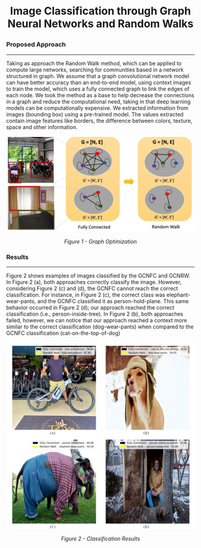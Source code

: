 # <p style="text-align:center"> Image Classification through Graph Neural Networks and Random Walks </p>

### Proposed Approach
--------

Taking as approach the Random Walk method, which can be applied to compute large networks, searching for communities based in a network structured in graph.
We assume that a graph convolutional network model can have better accuracy than an end-to-end model, using context images to train the model, which uses a fully connected graph to link the edges of each node.
We took the method as a base to help decrease the connections in a graph and reduce the computational need, taking in that deep learning models can be computationally expensive.
We extracted information from images (bounding box) using a pre-trained model. The values extracted contain image features like borders, the difference between colors, texture, space and other information.

<p align="center">
  <img src="review.jpg" width="700" alt>
</p>

<p align="center">
 <em>Figure 1 - Graph Optimization</em>
</p>

### Results
-------

Figure 2 shows examples of images classified by the GCNFC and GCNRW. In Figure 2 (a), both approaches correctly classify the image. However, considering Figure 2 (c) and (d), the GCNFC cannot reach the correct classification. For instance, in Figure 2 (c), the correct class was elephant-wear-pants, and the GCNFC classified it as person-hold-plane. This same behavior occurred in Figure
2 (d); our approach reached the correct classification (i.e., person-inside-tree). In Figure 2 (b), both approaches failed, however, we can notice that our approach reached a context more similar to the correct classification (dog-wear-pants)
when compared to the GCNFC classification (cat-on-the-top-of-dog)

<p align="center">
  <img src="results.jpg" width="500" alt>
</p>

<p align="center">
 <em>Figure 2 - Classification Results</em>
</p>
